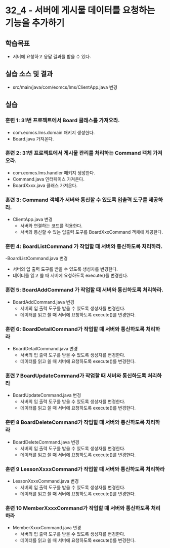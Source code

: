 # 32_4 - 서버에 게시물 데이터를 요청하는 기능을 추가하기

## 학습목표

- 서버에 요청하고 응답 결과를 받을 수 있다.

## 실습 소스 및 결과

- src/main/java/com/eomcs/lms/ClientApp.java 변경

## 실습

### 훈련 1: 31번 프로젝트에서 Board 클래스를 가져오라.

- com.eomcs.lms.domain 패키지 생성한다.
- Board.java 가져온다.

### 훈련 2: 31번 프로젝트에서 게시물 관리를 처리하는 Command 객체 가져오라.

- com.eomcs.lms.handler 패키지 생성한다.
- Command.java 인터페이스 가져온다.
- BoardXxxx.java 클래스 가져온다.

### 훈련 3: Command 객체가 서버와 통신할 수 있도록 입출력 도구를 제공하라.

- ClientApp.java 변경
  - 서버와 연결하는 코드를 적용한다.
  - 서버와 통신할 수 있는 입출력 도구를 BoardXxxCommand 객체에 제공한다.
  
### 훈련 4: BoardListCommand 가 작업할 때 서버와 통신하도록 처리하라.

-BoardListCommand.java 변경
  - 서버의 입 출력 도구를 받을 수 있도록 생성자를 변경한다.
  - 데이터를 읽고 쓸 때 서버에 요청하도록 execute()를 변경한다.
  
### 훈련 5: BoardAddCommand 가 작업할 때 서버와 통신하도록 처리하라.

- BoardAddCommand.java 변경
  - 서버의 입 출력 도구를 받을 수 있도록 생성자를 변경한다.
  - 데이터를 읽고 쓸 때 서버에 요청하도록 execute()를 변경한다.

### 훈련 6: BoardDetailCommand가 작업할 때 서버와 통신하도록 처리하라

- BoardDetailCommand.java 변경
  - 서버의 입 출력 도구를 받을 수 있도록 생성자를 변경한다.
  - 데이터를 읽고 쓸 때 서버에 요청하도록 execute()를 변경한다.

### 훈련 7 BoardUpdateCommand가 작업할 때 서버와 통신하도록 처리하라

- BoardUpdateCommand.java 변경
  - 서버의 입 출력 도구를 받을 수 있도록 생성자를 변경한다.
  - 데이터를 읽고 쓸 때 서버에 요청하도록 execute()를 변경한다.

### 훈련 8 BoardDeleteCommand가 작업할 때 서버와 통신하도록 처리하라

- BoardDeleteCommand.java 변경
  - 서버의 입 출력 도구를 받을 수 있도록 생성자를 변경한다.
  - 데이터를 읽고 쓸 때 서버에 요청하도록 execute()를 변경한다.
  
### 훈련 9 LessonXxxxCommand가 작업할 때 서버와 통신하도록 처리하라

- LessonXxxxCommand.java 변경
  - 서버의 입 출력 도구를 받을 수 있도록 생성자를 변경한다.
  - 데이터를 읽고 쓸 때 서버에 요청하도록 execute()를 변경한다.
 
### 훈련 10 MemberXxxxCommand가 작업할 때 서버와 통신하도록 처리하라

- MemberXxxxCommand.java 변경
  - 서버의 입 출력 도구를 받을 수 있도록 생성자를 변경한다.
  - 데이터를 읽고 쓸 때 서버에 요청하도록 execute()를 변경한다.
 